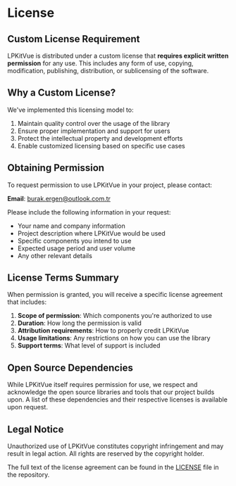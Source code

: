 # License

## Custom License Requirement

LPKitVue is distributed under a custom license that **requires explicit written permission** for any use. This includes any form of use, copying, modification, publishing, distribution, or sublicensing of the software.

## Why a Custom License?

We've implemented this licensing model to:

1. Maintain quality control over the usage of the library
2. Ensure proper implementation and support for users
3. Protect the intellectual property and development efforts
4. Enable customized licensing based on specific use cases

## Obtaining Permission

To request permission to use LPKitVue in your project, please contact:

**Email**: [burak.ergen@outlook.com.tr](mailto:burak.ergen@outlook.com.tr)

Please include the following information in your request:

- Your name and company information
- Project description where LPKitVue would be used
- Specific components you intend to use
- Expected usage period and user volume
- Any other relevant details

## License Terms Summary

When permission is granted, you will receive a specific license agreement that includes:

1. **Scope of permission**: Which components you're authorized to use
2. **Duration**: How long the permission is valid
3. **Attribution requirements**: How to properly credit LPKitVue
4. **Usage limitations**: Any restrictions on how you can use the library
5. **Support terms**: What level of support is included

## Open Source Dependencies

While LPKitVue itself requires permission for use, we respect and acknowledge the open source libraries and tools that our project builds upon. A list of these dependencies and their respective licenses is available upon request.

## Legal Notice

Unauthorized use of LPKitVue constitutes copyright infringement and may result in legal action. All rights are reserved by the copyright holder.

The full text of the license agreement can be found in the [LICENSE](https://github.com/lpkitvue/lpkitvue/blob/main/LICENSE) file in the repository.
